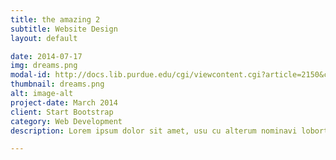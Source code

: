 ```yaml
---
title: the amazing 2
subtitle: Website Design
layout: default

date: 2014-07-17
img: dreams.png
modal-id: http://docs.lib.purdue.edu/cgi/viewcontent.cgi?article=2150&context=nanopub
thumbnail: dreams.png
alt: image-alt
project-date: March 2014
client: Start Bootstrap
category: Web Development
description: Lorem ipsum dolor sit amet, usu cu alterum nominavi lobortis. At duo novum diceret. Tantas apeirian vix et, usu sanctus postulant inciderint ut, populo diceret necessitatibus in vim. Cu eum dicam feugiat noluisse.

---
```

